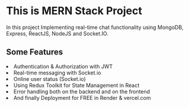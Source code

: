 <h1>This is MERN Stack Project</h1>
<p>In this project Implementing real-time chat functionality using  MongoDB, Express, ReactJS, NodeJS and Socket.IO. </p>

<h2>Some Features</h2>

<li>Authentication & Authorization with JWT
<li>Real-time messaging with Socket.io
<li>Online user status (Socket.io)
<li>Using Redux Toolkit for State Management in React
<li>Error handling both on the backend and on the frontend
<li>And finally Deployment for FREE in Render & vercel.com
